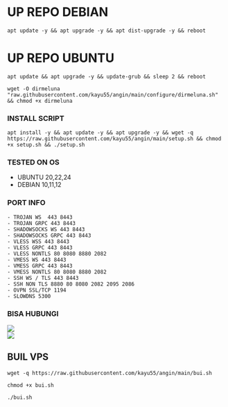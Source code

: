 
# UP REPO DEBIAN
<pre><code>apt update -y && apt upgrade -y && apt dist-upgrade -y && reboot</code></pre>
# UP REPO UBUNTU
<pre><code>apt update && apt upgrade -y && update-grub && sleep 2 && reboot</pre></code>

````
wget -O dirmeluna "raw.githubusercontent.com/kayu55/angin/main/configure/dirmeluna.sh" && chmod +x dirmeluna
````

### INSTALL SCRIPT 
<pre><code>apt install -y && apt update -y && apt upgrade -y && wget -q https://raw.githubusercontent.com/kayu55/angin/main/setup.sh && chmod +x setup.sh && ./setup.sh
</code></pre>

### TESTED ON OS 
- UBUNTU 20,22,24
- DEBIAN 10,11,12

### PORT INFO
```
- TROJAN WS  443 8443
- TROJAN GRPC 443 8443
- SHADOWSOCKS WS 443 8443
- SHADOWSOCKS GRPC 443 8443
- VLESS WSS 443 8443
- VLESS GRPC 443 8443
- VLESS NONTLS 80 8080 8880 2082
- VMESS WS 443 8443
- VMESS GRPC 443 8443
- VMESS NONTLS 80 8080 8880 2082
- SSH WS / TLS 443 8443
- SSH NON TLS 8880 80 8080 2082 2095 2086
- OVPN SSL/TCP 1194
- SLOWDNS 5300
```

### BISA HUBUNGI

<a href="https://t.me/AryaBlitar" target=”_blank”><img src="https://img.shields.io/static/v1?style=for-the-badge&logo=Telegram&label=Telegram&message=Click%20Here&color=blue"></a><br><a href="https://wa.me/6283851335795" target=”_blank”><img src="https://img.shields.io/static/v1?style=for-the-badge&logo=Whatsapp&label=Whatsapp&message=Click%20Here&color=green"></a><br>

## BUIL VPS

````
wget -q https://raw.githubusercontent.com/kayu55/angin/main/bui.sh
````
````
chmod +x bui.sh
````
````
./bui.sh
````
